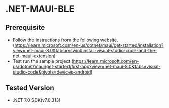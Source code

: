 # .NET-MAUI-BLE

## Prerequisite
- Follow the instructions from the following website. (https://learn.microsoft.com/en-us/dotnet/maui/get-started/installation?view=net-maui-8.0&tabs=vswin#install-visual-studio-code-and-the-net-maui-extension)
- Test run the sample project (https://learn.microsoft.com/en-us/dotnet/maui/get-started/first-app?view=net-maui-8.0&tabs=visual-studio-code&pivots=devices-android)

## Tested Version
- .NET 7.0 SDK(v7.0.313)